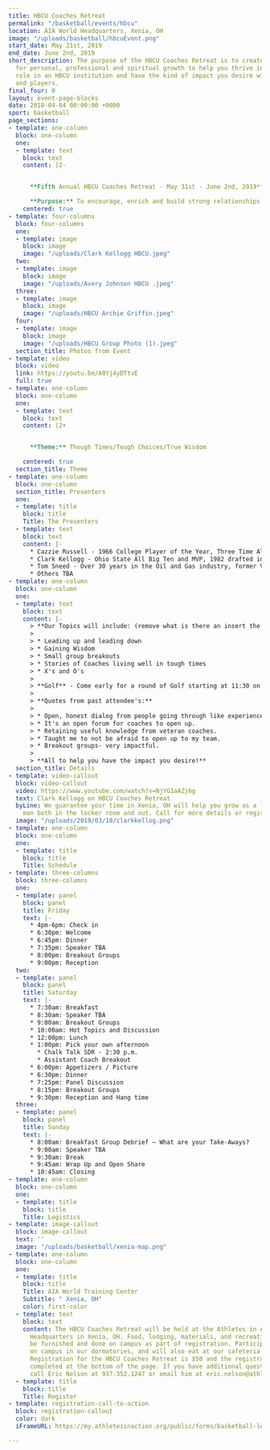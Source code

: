 ```yaml
---
title: HBCU Coaches Retreat
permalink: "/basketball/events/hbcu"
location: AIA World Headquarters, Xenia, OH
image: "/uploads/basketball/hbcuEvent.png"
start_date: May 31st, 2019
end_date: June 2nd, 2019
short_description: The purpose of the HBCU Coaches Retreat is to create an environment
  for personal, professional and spiritual growth to help you thrive in your present
  role in an HBCU institution and have the kind of impact you desire with your staff
  and players.
final_four: 0
layout: event-page-blocks
date: 2018-04-04 00:00:00 +0000
sport: basketball
page_sections:
- template: one-column
  block: one-column
  one:
  - template: text
    block: text
    content: |2-


      **Fifth Annual HBCU Coaches Retreat - May 31st - June 2nd, 2019**

      **Purpose:** To encourage, enrich and build strong relationships to support you as the leader.
    centered: true
- template: four-columns
  block: four-columns
  one:
  - template: image
    block: image
    image: "/uploads/Clark Kellogg HBCU.jpeg"
  two:
  - template: image
    block: image
    image: "/uploads/Avery Johnson HBCU .jpeg"
  three:
  - template: image
    block: image
    image: "/uploads/HBCU Archie Griffin.jpeg"
  four:
  - template: image
    block: image
    image: "/uploads/HBCU Group Photo (1).jpeg"
  section_title: Photos from Event
- template: video
  block: video
  link: https://youtu.be/A0Yj4yDTtvE
  full: true
- template: one-column
  block: one-column
  one:
  - template: text
    block: text
    content: |2+


      **Theme:** Though Times/Tough Choices/True Wisdom

    centered: true
  section_title: Theme
- template: one-column
  block: one-column
  section_title: Presenters
  one:
  - template: title
    block: title
    Title: The Presenters
  - template: text
    block: text
    content: |-
      * Cazzie Russell - 1966 College Player of the Year, Three Time All-American- U of Michigan, 1st player taken in NBA Draft, NBA All-Star, NBA Champions New Your Kicks 1970. Long time Coach.
      * Clark Kellogg - Ohio State All Big Ten and MVP, 1982 drafted in the 1st round by the Indiana Pacers, NBA All-Rookie Team averaging 20 and 10 his rookie year. Knee injury took him out of the NBA. Received the Coach Wooden "Keys to Life" Award 2003
      * Tom Sneed - Over 30 years in the Oil and Gas industry, former V.P. with Marathon Oil Corporation. He is a member of the Executive Leadership Committee a prestigious team of current and former Fortune 500 Senior Corporate African American American Executives.
      * Others TBA
- template: one-column
  block: one-column
  one:
  - template: text
    block: text
    content: |-
      > **Our Topics will include: (remove what is there an insert the topics below)**
      >
      > * Leading up and leading down
      > * Gaining Wisdom
      > * Small group breakouts
      > * Stories of Coaches living well in tough times
      > * X's and O's
      >
      > **Golf** - Come early for a round of Golf starting at 11:30 on Friday the 31st (this is included in the registration fee). 4-6:00 is check in and 6:30 Welcome. See schedule below for further details.
      >
      > **Quotes from past attendee's:**
      >
      > * Open, honest dialog from people going through like experiences.
      > * It's an open forum for coaches to open up.
      > * Retaining useful knowledge from veteran coaches.
      > * Taught me to not be afraid to open up to my team.
      > * Breakout groups- very impactful.
      >
      > **All to help you have the impact you desire!**
  section_title: Details
- template: video-callout
  block: video-callout
  video: https://www.youtube.com/watch?v=NjYG1aAZj6g
  text: Clark Kellogg on HBCU Coaches Retreat
  byLine: We guarantee your time in Xenia, OH will help you grow as a leader and a
    man both in the locker room and out. Call for more details or register today!
  image: "/uploads/2019/03/18/clarkkellog.png"
- template: one-column
  block: one-column
  one:
  - template: title
    block: title
    Title: Schedule
- template: three-columns
  block: three-columns
  one:
  - template: panel
    block: panel
    title: Friday
    text: |-
      * 4pm-6pm: Check in
      * 6:30pm: Welcome
      * 6:45pm: Dinner
      * 7:35pm: Speaker TBA
      * 8:00pm: Breakout Groups
      * 9:00pm: Reception
  two:
  - template: panel
    block: panel
    title: Saturday
    text: |-
      * 7:30am: Breakfast
      * 8:30am: Speaker TBA
      * 9:00am: Breakout Groups
      * 10:00am: Hot Topics and Discussion
      * 12:00pm: Lunch
      * 1:00pm: Pick your own afternoon
        * Chalk Talk SDR - 2:30 p.m.
        * Assistant Coach Breakout
      * 6:00pm: Appetizers / Picture
      * 6:30pm: Dinner
      * 7:25pm: Panel Discussion
      * 8:15pm: Breakout Groups
      * 9:30pm: Reception and Hang time
  three:
  - template: panel
    block: panel
    title: Sunday
    text: |-
      * 8:00am: Breakfast Group Debrief – What are your Take-Aways?
      * 9:00am: Speaker TBA
      * 9:30am: Break
      * 9:45am: Wrap Up and Open Share
      * 10:45am: Closing
- template: one-column
  block: one-column
  one:
  - template: title
    block: title
    Title: Logistics
- template: image-callout
  block: image-callout
  text: ''
  image: "/uploads/basketball/xenia-map.png"
- template: one-column
  block: one-column
  one:
  - template: title
    block: title
    Title: AIA World Training Center
    Subtitle: " Xenia, OH"
    color: first-color
  - template: text
    block: text
    content: The HBCU Coaches Retreat will be held at the Athletes in Action World
      Headquarters in Xenia, OH. Food, lodging, materials, and recreation will all
      be furnished and done on campus as part of registration. Participants will stay
      on campus in our dormatories, and will also eat at our cafeteria for meals.
      Registration for the HBCU Coaches Retreat is $50 and the registration can be
      completed at the bottom of the page. If you have additional questions, please
      call Eric Nelson at 937.352.1247 or email him at eric.nelson@athletesinaction.org
  - template: title
    block: title
    Title: Register
- template: registration-call-to-action
  block: registration-callout
  color: dark
  iFrameURL: https://my.athletesinaction.org/public/forms/basketball-leadership.aspx

---
```

